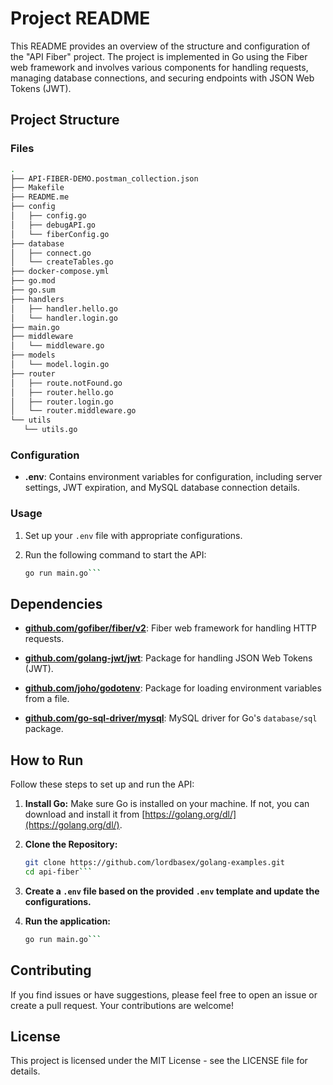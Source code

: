 # Project README

This README provides an overview of the structure and configuration of the "API Fiber" project. The project is implemented in Go using the Fiber web framework and involves various components for handling requests, managing database connections, and securing endpoints with JSON Web Tokens (JWT).

## Project Structure

### Files
   ```bash
   .
   ├── API-FIBER-DEMO.postman_collection.json
   ├── Makefile
   ├── README.me
   ├── config
   │   ├── config.go
   │   ├── debugAPI.go
   │   └── fiberConfig.go
   ├── database
   │   ├── connect.go
   │   └── createTables.go
   ├── docker-compose.yml
   ├── go.mod
   ├── go.sum
   ├── handlers
   │   ├── handler.hello.go
   │   └── handler.login.go
   ├── main.go
   ├── middleware
   │   └── middleware.go
   ├── models
   │   └── model.login.go
   ├── router
   │   ├── route.notFound.go
   │   ├── router.hello.go
   │   ├── router.login.go
   │   └── router.middleware.go
   └── utils
      └── utils.go
   ```

### Configuration

- **.env**: Contains environment variables for configuration, including server settings, JWT expiration, and MySQL database connection details.

### Usage

1. Set up your `.env` file with appropriate configurations.

2. Run the following command to start the API:
   ```bash
   go run main.go```


## Dependencies

- **[github.com/gofiber/fiber/v2](https://github.com/gofiber/fiber)**: Fiber web framework for handling HTTP requests.
  
- **[github.com/golang-jwt/jwt](https://github.com/golang-jwt/jwt)**: Package for handling JSON Web Tokens (JWT).

- **[github.com/joho/godotenv](https://github.com/joho/godotenv)**: Package for loading environment variables from a file.

- **[github.com/go-sql-driver/mysql](https://github.com/go-sql-driver/mysql)**: MySQL driver for Go's `database/sql` package.


## How to Run

Follow these steps to set up and run the API:

1. **Install Go:**
   Make sure Go is installed on your machine. If not, you can download and install it from [https://golang.org/dl/](https://golang.org/dl/).

2. **Clone the Repository:**
   ```bash
   git clone https://github.com/lordbasex/golang-examples.git
   cd api-fiber```

3. **Create a `.env` file based on the provided `.env` template and update the configurations.**

4. **Run the application:**
   ```bash
   go run main.go```


## Contributing

If you find issues or have suggestions, please feel free to open an issue or create a pull request. Your contributions are welcome!

## License

This project is licensed under the MIT License - see the LICENSE file for details.

